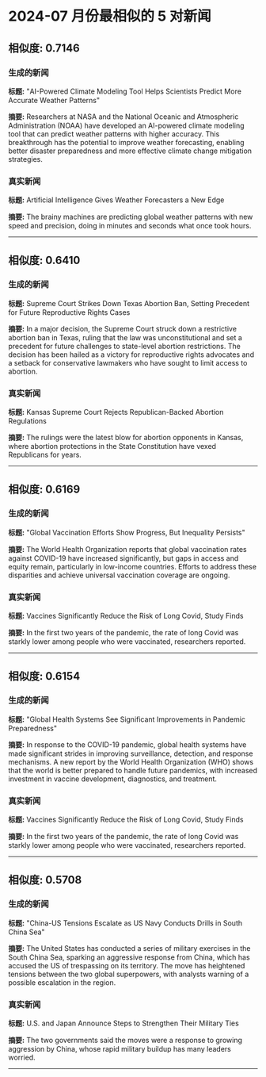# 2024-07 月份最相似的 5 对新闻

## 相似度: 0.7146

### 生成的新闻
**标题:** "AI-Powered Climate Modeling Tool Helps Scientists Predict More Accurate Weather Patterns"

**摘要:** Researchers at NASA and the National Oceanic and Atmospheric Administration (NOAA) have developed an AI-powered climate modeling tool that can predict weather patterns with higher accuracy. This breakthrough has the potential to improve weather forecasting, enabling better disaster preparedness and more effective climate change mitigation strategies.

### 真实新闻
**标题:** Artificial Intelligence Gives Weather Forecasters a New Edge

**摘要:** The brainy machines are predicting global weather patterns with new speed and precision, doing in minutes and seconds what once took hours.

---

## 相似度: 0.6410

### 生成的新闻
**标题:** Supreme Court Strikes Down Texas Abortion Ban, Setting Precedent for Future Reproductive Rights Cases

**摘要:** In a major decision, the Supreme Court struck down a restrictive abortion ban in Texas, ruling that the law was unconstitutional and set a precedent for future challenges to state-level abortion restrictions. The decision has been hailed as a victory for reproductive rights advocates and a setback for conservative lawmakers who have sought to limit access to abortion.

### 真实新闻
**标题:** Kansas Supreme Court Rejects Republican-Backed Abortion Regulations

**摘要:** The rulings were the latest blow for abortion opponents in Kansas, where abortion protections in the State Constitution have vexed Republicans for years.

---

## 相似度: 0.6169

### 生成的新闻
**标题:** "Global Vaccination Efforts Show Progress, But Inequality Persists"

**摘要:** The World Health Organization reports that global vaccination rates against COVID-19 have increased significantly, but gaps in access and equity remain, particularly in low-income countries. Efforts to address these disparities and achieve universal vaccination coverage are ongoing.

### 真实新闻
**标题:** Vaccines Significantly Reduce the Risk of Long Covid, Study Finds

**摘要:** In the first two years of the pandemic, the rate of long Covid was starkly lower among people who were vaccinated, researchers reported.

---

## 相似度: 0.6154

### 生成的新闻
**标题:** "Global Health Systems See Significant Improvements in Pandemic Preparedness"

**摘要:** In response to the COVID-19 pandemic, global health systems have made significant strides in improving surveillance, detection, and response mechanisms. A new report by the World Health Organization (WHO) shows that the world is better prepared to handle future pandemics, with increased investment in vaccine development, diagnostics, and treatment.

### 真实新闻
**标题:** Vaccines Significantly Reduce the Risk of Long Covid, Study Finds

**摘要:** In the first two years of the pandemic, the rate of long Covid was starkly lower among people who were vaccinated, researchers reported.

---

## 相似度: 0.5708

### 生成的新闻
**标题:** "China-US Tensions Escalate as US Navy Conducts Drills in South China Sea"

**摘要:** The United States has conducted a series of military exercises in the South China Sea, sparking an aggressive response from China, which has accused the US of trespassing on its territory. The move has heightened tensions between the two global superpowers, with analysts warning of a possible escalation in the region.

### 真实新闻
**标题:** U.S. and Japan Announce Steps to Strengthen Their Military Ties

**摘要:** The two governments said the moves were a response to growing aggression by China, whose rapid military buildup has many leaders worried.

---

